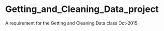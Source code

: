 # Getting_and_Cleaning_Data_project
A requirement for the Getting and Cleaning Data class  Oct-2015
